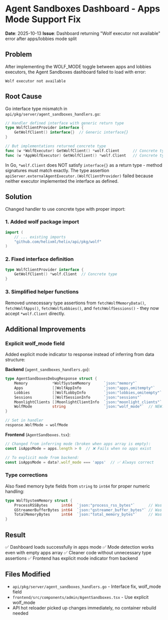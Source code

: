 # Agent Sandboxes Dashboard - Apps Mode Support Fix

**Date**: 2025-10-13
**Issue**: Dashboard returning "Wolf executor not available" error after apps/lobbies mode split

## Problem

After implementing the WOLF_MODE toggle between apps and lobbies executors, the Agent Sandboxes dashboard failed to load with error:
```
Wolf executor not available
```

## Root Cause

Go interface type mismatch in `api/pkg/server/agent_sandboxes_handlers.go`:

```go
// Handler defined interface with generic return type
type WolfClientProvider interface {
    GetWolfClient() interface{}  // Generic interface{}
}

// But implementations returned concrete type
func (w *WolfExecutor) GetWolfClient() *wolf.Client      // Concrete type
func (w *AppWolfExecutor) GetWolfClient() *wolf.Client   // Concrete type
```

In Go, `*wolf.Client` does NOT satisfy `interface{}` as a return type - method signatures must match exactly. The type assertion `apiServer.externalAgentExecutor.(WolfClientProvider)` failed because neither executor implemented the interface as defined.

## Solution

Changed handler to use concrete type with proper import:

### 1. Added wolf package import
```go
import (
    // ... existing imports
    "github.com/helixml/helix/api/pkg/wolf"
)
```

### 2. Fixed interface definition
```go
type WolfClientProvider interface {
    GetWolfClient() *wolf.Client  // Concrete type
}
```

### 3. Simplified helper functions
Removed unnecessary type assertions from `fetchWolfMemoryData()`, `fetchWolfApps()`, `fetchWolfLobbies()`, and `fetchWolfSessions()` - they now accept `*wolf.Client` directly.

## Additional Improvements

### Explicit wolf_mode field
Added explicit mode indicator to response instead of inferring from data structure:

**Backend** (`agent_sandboxes_handlers.go`):
```go
type AgentSandboxesDebugResponse struct {
    Memory           *WolfSystemMemory      `json:"memory"`
    Apps             []WolfAppInfo          `json:"apps,omitempty"`
    Lobbies          []WolfLobbyInfo        `json:"lobbies,omitempty"`
    Sessions         []WolfSessionInfo      `json:"sessions"`
    MoonlightClients []MoonlightClientInfo  `json:"moonlight_clients"`
    WolfMode         string                 `json:"wolf_mode"`  // NEW: "apps" or "lobbies"
}

// Set in handler
response.WolfMode = wolfMode
```

**Frontend** (`AgentSandboxes.tsx`):
```typescript
// Changed from inferring mode (broken when apps array is empty):
const isAppsMode = apps.length > 0  // ❌ Fails when no apps exist

// To explicit mode from backend:
const isAppsMode = data?.wolf_mode === 'apps'  // ✅ Always correct
```

### Type corrections
Also fixed memory byte fields from `string` to `int64` for proper numeric handling:
```go
type WolfSystemMemory struct {
    ProcessRSSBytes      int64  `json:"process_rss_bytes"`      // Was string
    GStreamerBufferBytes int64  `json:"gstreamer_buffer_bytes"` // Was string
    TotalMemoryBytes     int64  `json:"total_memory_bytes"`     // Was string
}
```

## Result

✅ Dashboard loads successfully in apps mode
✅ Mode detection works even with empty apps array
✅ Cleaner code without unnecessary type assertions
✅ Frontend has explicit mode indicator from backend

## Files Modified

- `api/pkg/server/agent_sandboxes_handlers.go` - Interface fix, wolf_mode field
- `frontend/src/components/admin/AgentSandboxes.tsx` - Use explicit wolf_mode
- API hot reloader picked up changes immediately, no container rebuild needed
